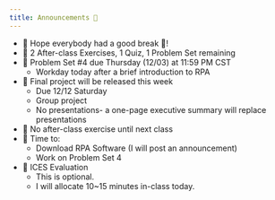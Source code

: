 ```yaml
---
title: Announcements 📣
---
```


- 🦃 Hope everybody had a good break 🍗!
- 🐥 2 After-class Exercises, 1 Quiz, 1 Problem Set remaining
- 📰 Problem Set #4 due Thursday (12/03) at 11:59 PM CST
  - Workday today after a brief introduction to RPA
- 📗 Final project will be released this week
  - Due 12/12 Saturday
  - Group project
  - No presentations- a one-page executive summary will replace presentations
- 📐 No after-class exercise until next class
- 🧭 Time to:
  - Download RPA Software (I will post an announcement)
  - Work on Problem Set 4
- 📝 ICES Evaluation
  - This is optional.
  - I will allocate 10~15 minutes in-class today.
